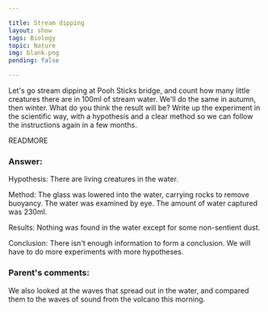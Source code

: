 ```yaml
---

title: Stream dipping
layout: show
tags: Biology
topic: Nature
img: blank.png
pending: false

---
```


Let's go stream dipping at Pooh Sticks bridge, and count how many little creatures there are in 100ml of stream water. We'll do the same in autumn, then winter. What do you think the result will be? Write up the experiment in the scientific way, with a hypothesis and a clear method so we can follow the instructions again in a few months.

READMORE

### Answer:

Hypothesis: There are living creatures in the water.

Method: The glass was lowered into the water, carrying rocks to remove buoyancy. The water was examined by eye. The amount of water captured was 230ml.

Results: Nothing was found in the water except for some non-sentient dust.

Conclusion: There isn't enough information to form a conclusion. We will have to do more experiments with more hypotheses.

### Parent's comments:

We also looked at the waves that spread out in the water, and compared them to the waves of sound from the volcano this morning.
